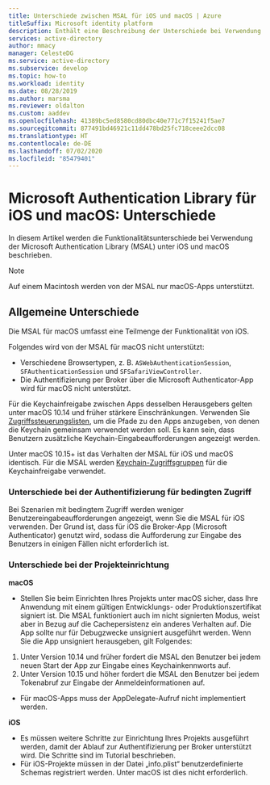 ```yaml
---
title: Unterschiede zwischen MSAL für iOS und macOS | Azure
titleSuffix: Microsoft identity platform
description: Enthält eine Beschreibung der Unterschiede bei Verwendung der Microsoft Authentication Library (MSAL) unter iOS und macOS.
services: active-directory
author: mmacy
manager: CelesteDG
ms.service: active-directory
ms.subservice: develop
ms.topic: how-to
ms.workload: identity
ms.date: 08/28/2019
ms.author: marsma
ms.reviewer: oldalton
ms.custom: aaddev
ms.openlocfilehash: 41389bc5ed8580cd80dbc40e771c7f15241f5ae7
ms.sourcegitcommit: 877491bd46921c11dd478bd25fc718ceee2dcc08
ms.translationtype: HT
ms.contentlocale: de-DE
ms.lasthandoff: 07/02/2020
ms.locfileid: "85479401"
---
```

# <a name="microsoft-authentication-library-for-ios-and-macos-differences"></a>Microsoft Authentication Library für iOS und macOS: Unterschiede

In diesem Artikel werden die Funktionalitätsunterschiede bei Verwendung der Microsoft Authentication Library (MSAL) unter iOS und macOS beschrieben.

> [!NOTE]
> Auf einem Macintosh werden von der MSAL nur macOS-Apps unterstützt.

## <a name="general-differences"></a>Allgemeine Unterschiede

Die MSAL für macOS umfasst eine Teilmenge der Funktionalität von iOS.

Folgendes wird von der MSAL für macOS nicht unterstützt:

- Verschiedene Browsertypen, z. B. `ASWebAuthenticationSession`, `SFAuthenticationSession` und `SFSafariViewController`.
- Die Authentifizierung per Broker über die Microsoft Authenticator-App wird für macOS nicht unterstützt.

Für die Keychainfreigabe zwischen Apps desselben Herausgebers gelten unter macOS 10.14 und früher stärkere Einschränkungen. Verwenden Sie [Zugriffssteuerungslisten](https://developer.apple.com/documentation/security/keychain_services/access_control_lists?language=objc), um die Pfade zu den Apps anzugeben, von denen die Keychain gemeinsam verwendet werden soll. Es kann sein, dass Benutzern zusätzliche Keychain-Eingabeaufforderungen angezeigt werden.

Unter macOS 10.15+ ist das Verhalten der MSAL für iOS und macOS identisch. Für die MSAL werden [Keychain-Zugriffsgruppen](https://developer.apple.com/documentation/security/keychain_services/keychain_items/sharing_access_to_keychain_items_among_a_collection_of_apps?language=objc) für die Keychainfreigabe verwendet. 

### <a name="conditional-access-authentication-differences"></a>Unterschiede bei der Authentifizierung für bedingten Zugriff

Bei Szenarien mit bedingtem Zugriff werden weniger Benutzereingabeaufforderungen angezeigt, wenn Sie die MSAL für iOS verwenden. Der Grund ist, dass für iOS die Broker-App (Microsoft Authenticator) genutzt wird, sodass die Aufforderung zur Eingabe des Benutzers in einigen Fällen nicht erforderlich ist.

### <a name="project-setup-differences"></a>Unterschiede bei der Projekteinrichtung

**macOS**

- Stellen Sie beim Einrichten Ihres Projekts unter macOS sicher, dass Ihre Anwendung mit einem gültigen Entwicklungs- oder Produktionszertifikat signiert ist. Die MSAL funktioniert auch im nicht signierten Modus, weist aber in Bezug auf die Cachepersistenz ein anderes Verhalten auf. Die App sollte nur für Debugzwecke unsigniert ausgeführt werden. Wenn Sie die App unsigniert herausgeben, gilt Folgendes:
1. Unter Version 10.14 und früher fordert die MSAL den Benutzer bei jedem neuen Start der App zur Eingabe eines Keychainkennworts auf.
2. Unter Version 10.15 und höher fordert die MSAL den Benutzer bei jedem Tokenabruf zur Eingabe der Anmeldeinformationen auf. 

- Für macOS-Apps muss der AppDelegate-Aufruf nicht implementiert werden.

**iOS**

- Es müssen weitere Schritte zur Einrichtung Ihres Projekts ausgeführt werden, damit der Ablauf zur Authentifizierung per Broker unterstützt wird. Die Schritte sind im Tutorial beschrieben.
- Für iOS-Projekte müssen in der Datei „info.plist“ benutzerdefinierte Schemas registriert werden. Unter macOS ist dies nicht erforderlich.
